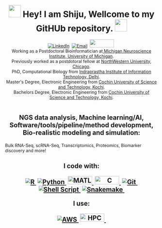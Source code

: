 <p>
<h1 align="center"> <a href = "https://tinyurl.com/dmj38yfc " ><img src= "https://alladalab.org/wp-content/uploads/2021/02/FlourakisCellCover-400x505.jpg" width="40" height="40" /></a><b> Hey! I am Shiju, Wellcome to my GitHUb repository. </b><a href = "https://tinyurl.com/dmj38yfc " ><img src= "https://alladalab.org/wp-content/uploads/2021/02/FlourakisCellCover-400x505.jpg" width="40" height="40" /></a>
</h1>
</p>

<p align="center">
<a href="https://www.linkedin.com/in/shiju-sisobhan-a10307100/"><img src="https://img.shields.io/badge/linkedin-%230077B5.svg?&style=for-the-badge&logo=linkedin&logoColor=white" alt="LinkedIn" /></a>&nbsp;
<a href="mailto:shijusisobhan@gmail.com"><img src="https://img.shields.io/badge/Gmail-D14836?style=for-the-badge&logo=gmail&logoColor=white" alt="Email" /></a>&nbsp;
<a href="https://scholar.google.com/citations?user=4wzohA0AAAAJ&hl=en"><img src="https://www.aib.world/wp-content/uploads/2020/12/ethics-blog-google-scholar-profile-large.jpg" width="80" height="27" /></a>&nbsp;
 <br />
Working as a Postdoctoral Bioinformatician at<a href="https://medicine.umich.edu/dept/michigan-neuroscience-institute/"> Michigan Neuroscience Institute, University of Michigan</a>. <br>
 Previously worked as a postdotoral fellow at <a href="https://www.northwestern.edu/">NorthWestern University, Chicago</a>. <br>
    PhD, Computational Biology from <a href="https://www.iiitd.ac.in//">Indraprastha Institute of Information Technology, Delhi</a>. <br>
    Master's Degree, Electronic Engineering from <a href="https://cusat.ac.in/">Cochin University of Science and Technology, Kochi</a>. <br>
    Bachelors Degree, Electronic Engineering from <a href="https://cusat.ac.in/">Cochin University of Science and Technology, Kochi</a>. <br>


<br>
<h2 align="center">
    <p>NGS data analysis, Machine learning/AI, Software/tools/pipeline/method development, Bio-realistic modeling and simulation:</p>
    </h2>
    <p>Bulk RNA-Seq, scRNA-Seq, Transcriptomics, Proteomics, Biomarker discovery and more!</p>
    <h2 align="center">
    <p>I code with:</p>
    <a href="#"><img src="https://img.shields.io/badge/r-%23276DC3.svg?style=for-the-badge&logo=r&logoColor=white" alt="R" />&nbsp;</a>
    <a href="#"><img src="https://img.shields.io/badge/python-3670A0?style=for-the-badge&logo=python&logoColor=ffdd54" alt="Python" />&nbsp;</a>
    <a href="#"><img src="https://upload.wikimedia.org/wikipedia/commons/thumb/2/21/Matlab_Logo.png/1200px-Matlab_Logo.png" width="80" height="27" alt="MATLAB" />&nbsp;</a>
    <a href="#"><img src="https://www.britefish.net/wp-content/uploads/2019/07/logo-c-1.png" width="80" height="27" alt="C" />&nbsp;</a>
    <a href="#"><img src="https://img.shields.io/badge/GIT-E44C30?style=for-the-badge&logo=git&logoColor=white" alt="Git" />&nbsp;</a>
    <a href="#"><img src="https://img.shields.io/badge/shell_script-%23121011.svg?style=for-the-badge&logo=gnu-bash&logoColor=white" alt="Shell Script" />&nbsp;</a>
    <a href="#"><img src="https://img.shields.io/badge/snakemake-039475.svg?style=for-the-badge&logo=snakemake&logoColor=white" alt="Snakemake" />&nbsp;</a>
    <br />
    <p>I use: </p>
    <a href="#"><img src="https://img.shields.io/badge/Amazon_AWS-FF9900?style=for-the-badge&logo=amazon-aws&logoColor=white" alt="AWS" />&nbsp;</a>
    <a href="#"><img src="https://images.ansys.com/is/image/ansys/hpc-thumbnail" width="80" height="27" alt="HPC" />&nbsp;</a>
    
   

